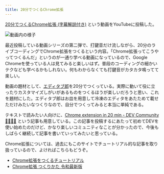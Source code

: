 ```yaml
---
title: 20分でつくるChrome拡張
---
```

[20分でつくるChrome拡張 (字幕解説付き)](https://www.youtube.com/watch?v=B5wdRcv-zQA&ab_channel=r7kamura) という動画をYouTubeに投稿した。

![](https://lh3.googleusercontent.com/docs/ADP-6oFioCeGEFm_W8-1DCjHJbk7npEPWHx4JZiJl_29OPbQL3tYE1MSeCYnC_6x1fbk441mThQElGnn4BxmLpU6HnjgQW2l1hjV3LzEstKQTX4kXKrUg9lnGDdfdcuEQeVsKNJkZUzm9MxnbHHNqC0Y8SjRG4IijNYVJSo-qCR5c40Hz6isitVebIiJlSzPqAsz1Hg0zh7YcDqVbRZSEGnqBLEjSJRz9nzlkITk9lkZ5qA_BqryRof_Z3DetY70MvdCaH24VPBDk4VncrxQgGTv81I0wX3JCjzKiKDYYcZSjiKETkHLUlxLxA3mXtU0D8M1LGXpnpUPeMQVdCPecsok0JxDha2lJbZrYLoAtirk_oP4w6cvDpwSZ68R266SgAdf6waLNHQoMaF11wgcBOrjB3x8jq2_-fpVgLlYxgeYMbOKmpEaL51yIQaAqiKuWqjgzd8zg9b25yL-HOiNg-oIYbyEl_UpJezyu3d1jMAgtt3qogJQ-AMA0uYQOR--lIBZ4SEqLzjNYP-i-XWoF7EFHSH7-DFNcm_OC5BqAHaUrpRVSeqefQTvtK1c0edMaqRC_xiHadaep3E45FuYsRCSMFPKAOKJ9--T6tKhRQjcJpPPhqn1WBUHY8zWnxYgtvI9S5hHsvEmeGj_f4_yuIqBxTifDnxYal7ZX4V1tBPwLvj8HCKPMyKTz9ycowwCLN8g_JRSozyw-09aOpjlUThZWfZUpUk1yJ-WSPitN_CWZpf0OreYn1NXjM8Zj9deODDgm8969wOvuXwxNo03oCX74nEs6NwHtN_on507m_8-E6HB_hsYNg01gxJzoGd9zH1OcGhp1k34ZBBgFeIYRQphFyTblzs-cpw8pDV3NXRMQjwI2C1WoKJZZE801ktEYdtZd2-h16WN0VCaEGeSwStw72Rcfdw3M4NRiosnteVlb6SKXUDmeGVkIvnc5RCtutSS_6L8ryMeu6Qt-iszOMHfONU_TnOtAGGyejHLgmiS32WCzvVjxjosOGgP9jlZKfsdcXdlmOJ3YOJLxrVpIAb1mrGHXAJfQ4ITugA6QpmYdp48oTb7yyS6a5rhUTxUHpJU23mWWKQCCwHmFwpwF0wQiZQogP29_2HapxjgRCJ9pVirnv7jQn3pU2zgcE5r8saolDrrk5RCBZLeZw5PntDFiiEmXvy5yM-Qxi6pk6T6FEzyCo-ec0Ec5xCG_jXvt_XcVQ9Icb2GgAUKZHUOb83wU_Mm9ftvdy5dW4b6fpX1A7hZafzDfA "動画内の様子")

最近投稿している動画シリーズの第二弾で、打鍵音だけ流しながら、20分のライブコーディングでChrome拡張をつくるという内容。「Chrome拡張ってこうやってつくるんだ」というのが一通り学べる動画になっているので、Google Chromeを使っている人は見てみると楽しいはず。普段のコーディングの細かいテクなども学べるかもしれない。何もわからなくても打鍵音がカタカタ鳴ってて楽しい。

動画の題材として、[エディタブ郎](https://r7kamura.com/articles/2022-07-17-editabro)を20分でつくっている。実際に動いて役に立ったりカスタマイズしがいがあるものをつくるほうが楽しいだろうと思い、これを題材にした。エディタブ郎はお皿を用意して冷凍のエディタをあたためて載せただけみたいなつくりなので、自分でつくってみると本当に単純である。

テキストで読みたい人向けに、[Chrome extension in 20 min - DEV Community 👩‍💻👨‍💻](https://dev.to/r7kamura/chrome-extension-in-20-minutes-47ej) という記事も用意している。この記事を投稿するにあたって初めてDEVを使い始めたのだけど、かなり楽しいコミュニティなことが分かったので、今後もしばらく継続して記事を書いていってみたいと思っている。

Chrome拡張については、過去にもこのサイトでチュートリアル的な記事を取り扱っているので、よければこちらもどうぞ。

*   [Chrome拡張をつくるチュートリアル](https://r7kamura.com/articles/2022-05-18-learn-chrome-extention-in-y-minutes)
*   [Chrome拡張 つくりかた 令和最新版](https://r7kamura.com/articles/2022-05-07-chrome-extension-dev-2022)
